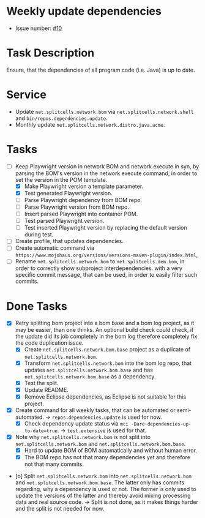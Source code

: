 # Weekly update dependencies
* Issue number: [\#10](https://codeberg.org/splitcells-net/net.splitcells.network.community/issues/10)
# Task Description
Ensure, that the dependencies of all program code (i.e. Java) is up to date.
# Service
* Update `net.splitcells.network.bom` via `net.splitcells.network.shell` and `bin/repos.dependencies.update`.
* Monthly update `net.splitcells.network.distro.java.acme`.
# Tasks
* [ ] Keep Playwright version in network BOM and network execute in syn,
  by parsing the BOM's version in the network execute command,
  in order to set the version in the POM template.
    * [x] Make Playwright version a template parameter.
    * [x] Test generated Playwright version.
    * [ ] Parse Playwright dependency from BOM repo.
    * [ ] Parse Playwright version from BOM repo.
    * [ ] Insert parsed Playwright into container POM.
    * [ ] Test parsed Playwright version.
    * [ ] Test inserted Playwright version by replacing the default version during test.
* [ ] Create profile, that updates dependencies.
* [ ] Create automatic command via `https://www.mojohaus.org/versions/versions-maven-plugin/index.html`,
* [ ] Rename `net.splitcells.network.bom` to `net.splitcells.dem.bom`, in order to correctly show subproject interdependencies.
  with a very specific commit message, that can be used, in order to easily filter such commits.
# Done Tasks
* [x] Retry splitting bom project into a bom base and a bom log project, as it may be easier, than one thinks.
  An optional build check could check, if the update did its job completely in the bom log
  therefore completely fix the code duplication issue.
    * [x] Create `net.splitcells.network.bom.base` project as a duplicate of `net.splitcells.network.bom`.
    * [x] Transform `net.splitcells.network.bom` into the bom log repo, that updates `net.splitcells.network.bom.base`
      and has `net.splitcells.network.bom.base` as a dependency.
    * [x] Test the split.
    * [x] Update README.
    * [x] Remove Eclipse dependencies, as Eclipse is not suitable for this project.
* [x] Create command for all weekly tasks, that can be automated or semi-automated. -> `repos.dependencies.update` is used for now.
  * [x] Check dependency update status via `mci -Dare-dependencies-up-to-date=true`. -> `test.extensive` is used for that.
* [x] Note why `net.splitcells.network.bom` is not split into `net.splitcells.network.bom` and `net.splitcells.network.bom.base`.
  * [x] Hard to update BOM of BOM automatically and without human error.
  * [x] The BOM repo has not that many dependencies yet and therefore not that many commits.
* [o] Split `net.splitcells.network.bom` into `net.splitcells.network.bom` and `net.splitcells.network.bom.base`.
  The latter only has commits regarding, why a dependency is used or not.
  The former is only used to update the versions of the latter and
  thereby avoid mixing processing data and real source code.
  -> Split is not done, as it makes things harder and the split is not needed for now.